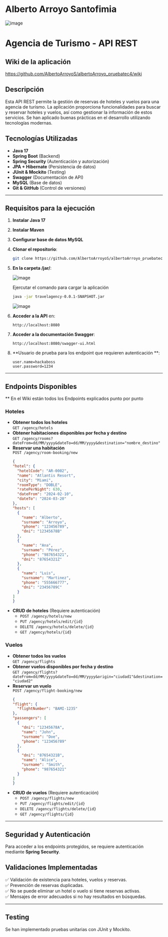 # Alberto Arroyo Santofimia

![image](https://github.com/user-attachments/assets/cd99e2d6-f4da-453f-a88a-e8c30087fa9a)


# Agencia de Turismo - API REST

## Wiki de la aplicación

https://github.com/AlbertoArroyoS/albertoArroyo_pruebatec4/wiki

## Descripción

Esta API REST permite la gestión de reservas de hoteles y vuelos para una agencia de turismo. La aplicación proporciona funcionalidades para buscar y reservar hoteles y vuelos, así como gestionar la información de estos servicios. Se han aplicado buenas prácticas en el desarrollo utilizando tecnologías modernas.

## Tecnologías Utilizadas

- **Java 17**
- **Spring Boot** (Backend)
- **Spring Security** (Autenticación y autorización)
- **JPA + Hibernate** (Persistencia de datos)
- **JUnit & Mockito** (Testing)
- **Swagger** (Documentación de API)
- **MySQL** (Base de datos)
- **Git & GitHub** (Control de versiones)

---

## Requisitos para la ejecución

1. **Instalar Java 17**
2. **Instalar Maven**
3. **Configurar base de datos MySQL**
4. **Clonar el repositorio**:
   ```bash
   git clone https://github.com/AlbertoArroyoS/albertoArroyo_pruebatec4.git
   ```
5. **En la carpeta /jar/**:
   
   ![image](https://github.com/user-attachments/assets/e2f588b3-ca75-444e-adc1-a07a1bd62d0c)

   Ejercutar el comando para cargar la aplicación
   
   ```bash
   java -jar travelagency-0.0.1-SNAPSHOT.jar
   ```
   
   ![image](https://github.com/user-attachments/assets/2f6f373b-fe57-4d89-a235-f0fef945849e)

6. **Acceder a la API** en:
   ```
   http://localhost:8080
   ```
7. **Acceder a la documentación Swagger**:
   ```
   http://localhost:8080/swagger-ui.html
   ```
8. **Usuario de prueba para los endpoint que requieren autenticación **:
   ```
   user.name=hackaboss
   user.password=1234
   ```

---

## Endpoints Disponibles

** En el Wiki están todos los Endpoints explicados punto por punto

### Hoteles

- **Obtener todos los hoteles**  
  `GET /agency/hotels`
- **Obtener habitaciones disponibles por fecha y destino**  
  `GET /agency/rooms?dateFrom=dd/MM/yyyy&dateTo=dd/MM/yyyy&destination="nombre_destino"`
- **Reservar una habitación**  
  `POST /agency/room-booking/new`
  ```json
  {
  "hotel": {
    "hotelCode": "AR-0002",
    "name": "Atlantis Resort",
    "city": "Miami",
    "roomType": "DOBLE",
    "ratePerNight": 630,
    "dateFrom": "2024-02-10",
    "dateTo": "2024-03-20"
  },
  "hosts": [
    {
      "name": "Alberto",
      "surname": "Arroyo",
      "phone": "123456789",
      "dni": "12345678B"
    },
    {
      "name": "Ana",
      "surname": "Pérez",
      "phone": "987654321",
      "dni": "87654321Z"
    },
    {
      "name": "Luis",
      "surname": "Martinez",
      "phone": "555666777",
      "dni": "23456789C"
    }
  ]
  }

  ```
- **CRUD de hoteles** (Requiere autenticación)
  - `POST /agency/hotels/new`
  - `PUT /agency/hotels/edit/{id}`
  - `DELETE /agency/hotels/delete/{id}`
  - `GET /agency/hotels/{id}`

### Vuelos

- **Obtener todos los vuelos**  
  `GET /agency/flights`
- **Obtener vuelos disponibles por fecha y destino**  
  `GET /agency/flights?dateFrom=dd/MM/yyyy&dateTo=dd/MM/yyyy&origin="ciudad1"&destination="ciudad2"`
- **Reservar un vuelo**  
  `POST /agency/flight-booking/new`
  ```json
  {
  "flight": {
    "flightNumber": "BAMI-1235"
  },
  "passengers": [
    {
      "dni": "12345678A",
      "name": "John",
      "surname": "Doe",
      "phone": "123456789"
    },
    {
      "dni": "87654321B",
      "name": "Alice",
      "surname": "Smith",
      "phone": "987654321"
    }
  ]
  }

  ```
- **CRUD de vuelos** (Requiere autenticación)
  - `POST /agency/flights/new`
  - `PUT /agency/flights/edit/{id}`
  - `DELETE /agency/flights/delete/{id}`
  - `GET /agency/flights/{id}`

---

## Seguridad y Autenticación

Para acceder a los endpoints protegidos, se requiere autenticación mediante **Spring Security**.


## Validaciones Implementadas

✅ Validación de existencia para hoteles, vuelos y reservas.  
✅ Prevención de reservas duplicadas.  
✅ No se puede eliminar un hotel o vuelo si tiene reservas activas.  
✅ Mensajes de error adecuados si no hay resultados en búsquedas.  

---

## Testing

Se han implementado pruebas unitarias con JUnit y Mockito.


